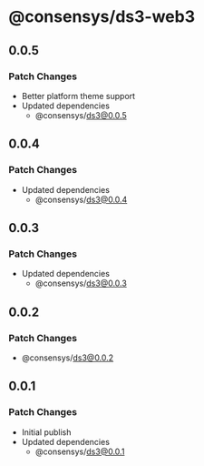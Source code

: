 # @consensys/ds3-web3

## 0.0.5

### Patch Changes

- Better platform theme support
- Updated dependencies
  - @consensys/ds3@0.0.5

## 0.0.4

### Patch Changes

- Updated dependencies
  - @consensys/ds3@0.0.4

## 0.0.3

### Patch Changes

- Updated dependencies
  - @consensys/ds3@0.0.3

## 0.0.2

### Patch Changes

- @consensys/ds3@0.0.2

## 0.0.1

### Patch Changes

- Initial publish
- Updated dependencies
  - @consensys/ds3@0.0.1
